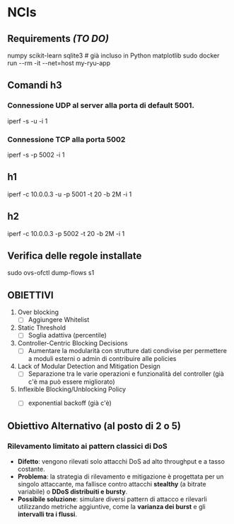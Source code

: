 # NCIs

## Requirements *(TO DO)*
numpy
scikit-learn
sqlite3  # già incluso in Python
matplotlib
sudo docker run --rm -it --net=host my-ryu-app

## Comandi h3 
### Connessione UDP al server alla porta di default 5001.

iperf -s -u -i 1

### Connessione TCP alla porta 5002

iperf -s -p 5002 -i 1

## h1 
iperf -c 10.0.0.3 -u -p 5001 -t 20 -b 2M -i 1

## h2

iperf -c 10.0.0.3 -p 5002 -t 20 -b 2M -i 1

## Verifica delle regole installate
sudo ovs-ofctl dump-flows s1


## OBIETTIVI
1) Over blocking
   - [ ] Aggiungere Whitelist
2) Static Threshold
   - [ ] Soglia adattiva (percentile)
3) Controller-Centric Blocking Decisions
   - [ ] Aumentare la modularità con strutture dati condivise per permettere a moduli esterni o admin di contribuire alle policies
4) Lack of Modular Detection and Mitigation Design
   - [ ] Separazione tra le varie operazioni e funzionalità del controller (già c'è ma può essere migliorato)
5) Inflexible Blocking/Unblocking Policy
   - [ ] exponential backoff (già c'è)


## Obiettivo Alternativo (al posto di 2 o 5)
### **Rilevamento limitato ai pattern classici di DoS**

* **Difetto**: vengono rilevati solo attacchi DoS ad alto throughput e a tasso costante.
* **Problema**: la strategia di rilevamento e mitigazione è progettata per un singolo attaccante, ma fallisce contro attacchi **stealthy** (a bitrate variabile) o **DDoS distribuiti e bursty**.
* **Possibile soluzione**: simulare diversi pattern di attacco e rilevarli utilizzando metriche aggiuntive, come la **varianza dei burst** e gli **intervalli tra i flussi**.

